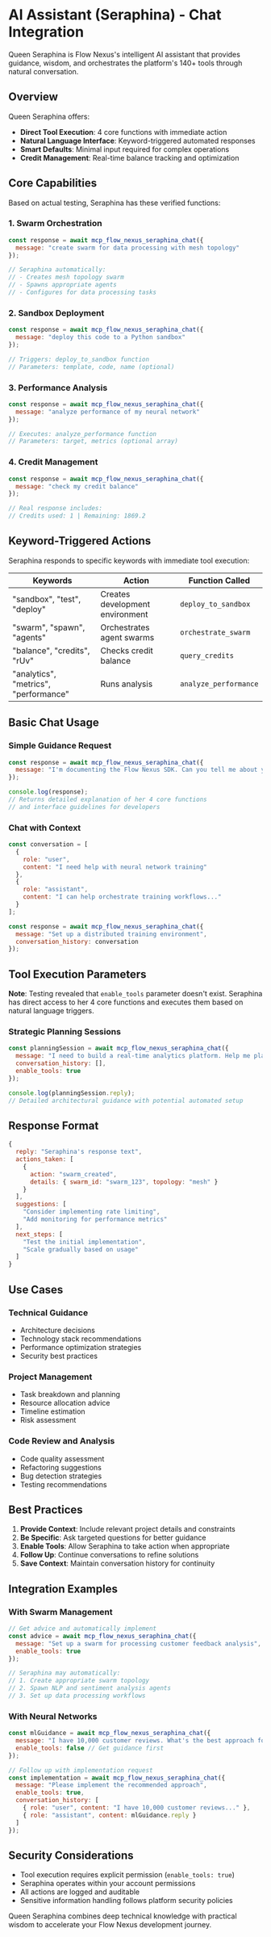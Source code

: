 # AI Assistant (Seraphina) - Chat Integration

Queen Seraphina is Flow Nexus's intelligent AI assistant that provides guidance, wisdom, and orchestrates the platform's 140+ tools through natural conversation.

## Overview

Queen Seraphina offers:
- **Direct Tool Execution**: 4 core functions with immediate action
- **Natural Language Interface**: Keyword-triggered automated responses  
- **Smart Defaults**: Minimal input required for complex operations
- **Credit Management**: Real-time balance tracking and optimization

## Core Capabilities

Based on actual testing, Seraphina has these verified functions:

### 1. Swarm Orchestration
```javascript
const response = await mcp_flow_nexus_seraphina_chat({
  message: "create swarm for data processing with mesh topology"
});

// Seraphina automatically:
// - Creates mesh topology swarm
// - Spawns appropriate agents
// - Configures for data processing tasks
```

### 2. Sandbox Deployment
```javascript
const response = await mcp_flow_nexus_seraphina_chat({
  message: "deploy this code to a Python sandbox"
});

// Triggers: deploy_to_sandbox function
// Parameters: template, code, name (optional)
```

### 3. Performance Analysis
```javascript
const response = await mcp_flow_nexus_seraphina_chat({
  message: "analyze performance of my neural network"
});

// Executes: analyze_performance function
// Parameters: target, metrics (optional array)
```

### 4. Credit Management
```javascript
const response = await mcp_flow_nexus_seraphina_chat({
  message: "check my credit balance"
});

// Real response includes:
// Credits used: 1 | Remaining: 1869.2
```

## Keyword-Triggered Actions

Seraphina responds to specific keywords with immediate tool execution:

| Keywords | Action | Function Called |
|----------|--------|----------------|
| "sandbox", "test", "deploy" | Creates development environment | `deploy_to_sandbox` |
| "swarm", "spawn", "agents" | Orchestrates agent swarms | `orchestrate_swarm` |
| "balance", "credits", "rUv" | Checks credit balance | `query_credits` |
| "analytics", "metrics", "performance" | Runs analysis | `analyze_performance` |

## Basic Chat Usage

### Simple Guidance Request

```javascript
const response = await mcp_flow_nexus_seraphina_chat({
  message: "I'm documenting the Flow Nexus SDK. Can you tell me about your capabilities?"
});

console.log(response);
// Returns detailed explanation of her 4 core functions
// and interface guidelines for developers
```

### Chat with Context

```javascript
const conversation = [
  {
    role: "user",
    content: "I need help with neural network training"
  },
  {
    role: "assistant", 
    content: "I can help orchestrate training workflows..."
  }
];

const response = await mcp_flow_nexus_seraphina_chat({
  message: "Set up a distributed training environment",
  conversation_history: conversation
});
```

## Tool Execution Parameters

**Note**: Testing revealed that `enable_tools` parameter doesn't exist. Seraphina has direct access to her 4 core functions and executes them based on natural language triggers.

### Strategic Planning Sessions

```javascript
const planningSession = await mcp_flow_nexus_seraphina_chat({
  message: "I need to build a real-time analytics platform. Help me plan the architecture and implementation strategy.",
  conversation_history: [],
  enable_tools: true
});

console.log(planningSession.reply);
// Detailed architectural guidance with potential automated setup
```

## Response Format

```javascript
{
  reply: "Seraphina's response text",
  actions_taken: [
    {
      action: "swarm_created",
      details: { swarm_id: "swarm_123", topology: "mesh" }
    }
  ],
  suggestions: [
    "Consider implementing rate limiting",
    "Add monitoring for performance metrics"
  ],
  next_steps: [
    "Test the initial implementation",
    "Scale gradually based on usage"
  ]
}
```

## Use Cases

### Technical Guidance
- Architecture decisions
- Technology stack recommendations
- Performance optimization strategies
- Security best practices

### Project Management
- Task breakdown and planning
- Resource allocation advice
- Timeline estimation
- Risk assessment

### Code Review and Analysis
- Code quality assessment
- Refactoring suggestions
- Bug detection strategies
- Testing recommendations

## Best Practices

1. **Provide Context**: Include relevant project details and constraints
2. **Be Specific**: Ask targeted questions for better guidance
3. **Enable Tools**: Allow Seraphina to take action when appropriate
4. **Follow Up**: Continue conversations to refine solutions
5. **Save Context**: Maintain conversation history for continuity

## Integration Examples

### With Swarm Management

```javascript
// Get advice and automatically implement
const advice = await mcp_flow_nexus_seraphina_chat({
  message: "Set up a swarm for processing customer feedback analysis",
  enable_tools: true
});

// Seraphina may automatically:
// 1. Create appropriate swarm topology
// 2. Spawn NLP and sentiment analysis agents
// 3. Set up data processing workflows
```

### With Neural Networks

```javascript
const mlGuidance = await mcp_flow_nexus_seraphina_chat({
  message: "I have 10,000 customer reviews. What's the best approach for sentiment analysis?",
  enable_tools: false // Get guidance first
});

// Follow up with implementation request
const implementation = await mcp_flow_nexus_seraphina_chat({
  message: "Please implement the recommended approach",
  enable_tools: true,
  conversation_history: [
    { role: "user", content: "I have 10,000 customer reviews..." },
    { role: "assistant", content: mlGuidance.reply }
  ]
});
```

## Security Considerations

- Tool execution requires explicit permission (`enable_tools: true`)
- Seraphina operates within your account permissions
- All actions are logged and auditable
- Sensitive information handling follows platform security policies

Queen Seraphina combines deep technical knowledge with practical wisdom to accelerate your Flow Nexus development journey.